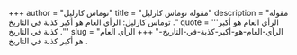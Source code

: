 +++
author = "توماس كارليل"
title = "مقولة توماس كارليل"
description = "مقولة توماس كارليل: الرأي العام هو أكبر كذبة في التاريخ ."
quote = '''الرأي العام هو أكبر كذبة في التاريخ .''' 
slug = "الرأي-العام-هو-أكبر-كذبة-في-التاريخ-"
+++
الرأي العام هو أكبر كذبة في التاريخ .

